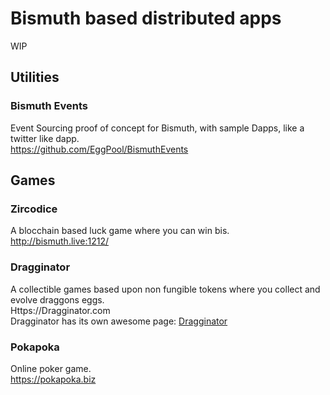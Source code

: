 # Bismuth based distributed apps

WIP



## Utilities

### Bismuth Events

Event Sourcing proof of concept for Bismuth, with sample Dapps, like a twitter like dapp.  
https://github.com/EggPool/BismuthEvents

## Games

### Zircodice

A blocchain based luck game where you can win bis.  
http://bismuth.live:1212/

### Dragginator

A collectible games based upon non fungible tokens where you collect and evolve draggons eggs.  
Https://Dragginator.com  
Dragginator has its own awesome page: [Dragginator](https://github.com/bismuthfoundation/Awesome-Bismuth/blob/master/Dragginator.md)  

### Pokapoka

Online poker game.  
https://pokapoka.biz
